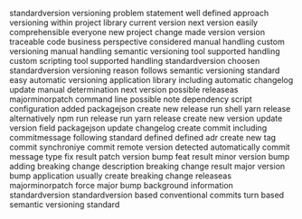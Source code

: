 standardversion versioning problem statement well defined approach versioning within project library current version next version easily comprehensible everyone new project change made version version traceable code business perspective considered manual handling custom versioning manual handling semantic versioning tool supported handling custom scripting tool supported handling standardversion choosen standardversion versioning reason follows semantic versioning standard easy automatic versioning application library including automatic changelog update manual determination next version possible releaseas majorminorpatch command line possible note dependency script configuration added packagejson create new release run shell yarn release alternatively npm run release run yarn release create new version update version field packagejson update changelog create commit including commitmessage following standard defined defined adr create new tag commit synchroniye commit remote version detected automatically commit message type fix result patch version bump feat result minor version bump adding breaking change description breaking change result major version bump application usually create breaking change releaseas majorminorpatch force major bump background information standardversion standardversion based conventional commits turn based semantic versioning standard